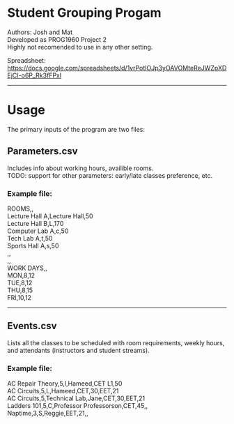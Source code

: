# Student Grouping Progam
Authors: Josh and Mat<br>
Developed as PROG1960 Project 2<br>
Highly not recomended to use in any other setting.

Spreadsheet:
https://docs.google.com/spreadsheets/d/1vrPotIOJp3yOAVOMteReJWZpXDEjCI-o6P_Rk3fFPxI

---

# Usage
The primary inputs of the program are two files:

## Parameters.csv
Includes info about working hours, availible rooms.<br>
TODO: support for other parameters: early/late classes preference, etc.<br>

### Example file:
ROOMS,,<br>
Lecture Hall A,Lecture Hall,50<br>
Lecture Hall B,L,170<br>
Computer Lab A,c,50<br>
Tech Lab A,t,50<br>
Sports Hall A,s,50<br>
,,<br>
,,<br>
WORK DAYS,,<br>
MON,8,12<br>
TUE,8,12<br>
THU,8,15<br>
FRI,10,12<br>

---

## Events.csv
Lists all the classes to be scheduled with room requirements, weekly hours, and attendants (instructors and student streams).

### Example file:
AC Repair Theory,5,l,Hameed,CET L1,50<br>
AC Circuits,5,L,Hameed,CET,30,EET,21<br>
AC Circuits,5,Technical Lab,Jane,CET,30,EET,21<br>
Ladders 101,5,C,Professor Professorson,CET,45,,<br>
Naptime,3,S,Reggie,EET,21,,<br>
